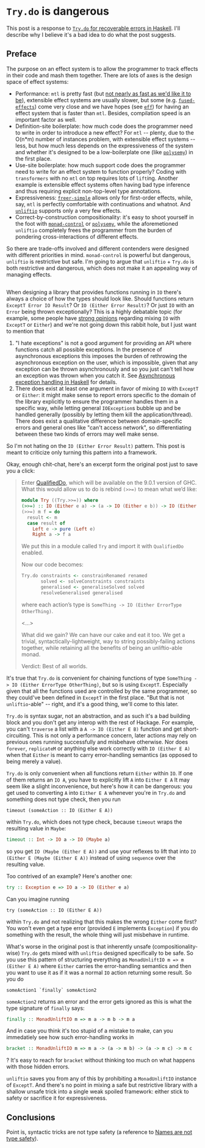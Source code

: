# `Try.do` is dangerous

This post is a response to [`Try.do` for recoverable errors in Haskell](https://chrisdone.com/posts/try-do). I'll describe why I believe it's a bad idea to do what the post suggests.

## Preface

The purpose on an effect system is to allow the programmer to track effects in their code and mash them together. There are lots of axes is the design space of effect systems:

- Performance: `mtl` is pretty fast (but [not nearly as fast as we'd like it to be](https://www.youtube.com/watch?v=0jI-AlWEwYI)), extensible effect systems are usually slower, but some (e.g. [`fused-effects`](https://hackage.haskell.org/package/fused-effects-0.1.1.0)) come very close and we have hopes (see [`eff`](https://github.com/hasura/eff)) for having an effect system that is faster than `mtl`. Besides, compilation speed is an important factor as well.
- Definition-site boilerplate: how much code does the programmer need to write in order to introduce a new effect? For `mtl` -- plenty, due to the O(n*m) number of instances problem, with extensible effect systems -- less, but how much less depends on the expressiveness of the system and whether it's designed to be a low-boilerplate one (like [`polysemy`](https://reasonablypolymorphic.com/blog/freer-higher-order-effects/)) in the first place.
- Use-site boilerplate: how much support code does the programmer need to write for an effect system to function properly? Coding with `transformers` with no `mtl` on top requires lots of `lift`ing. Another example is extensible effect systems often having bad type inference and thus requiring explicit non-top-level type annotations.
- Expressiveness: [`freer-simple`](https://hackage.haskell.org/package/freer-simple) allows only for first-order effects, while, say, `mtl` is perfectly comfortable with continuations and whatnot. And [`unliftio`](https://hackage.haskell.org/package/unliftio) supports only a very few effects.
- Correct-by-construction compositionality: it's easy to shoot yourself in the foot with [`monad-control`](http://blog.ezyang.com/2012/01/monadbasecontrol-is-unsound) or [`polysemy`](https://old.reddit.com/r/haskell/comments/dm3wyd/wip_eff_screaming_fast_effects_for_less_the/f4y4gjb/), while the aforemetioned `unliftio` completely frees the programmer from the burden of pondering cross-interactions of different effects.

So there are trade-offs involved and different contenders were designed with different priorities in mind. `monad-control` is powerful but dangerous, `unliftio` is restrictive but safe. I'm going to argue that `unliftio` + `Try.do` is both restrictive and dangerous, which does not make it an appealing way of managing effects.

##

When designing a library that provides functions running in `IO` there's always a choice of how the types should look like. Should functions return `ExceptT Error IO Result`? Or `IO (Either Error Result)`? Or just `IO` with an `Error` being thrown exceptionally? This is a highly debatable topic (for example, some people have [strong opinions](https://www.fpcomplete.com/blog/2016/11/exceptions-best-practices-haskell) regarding mixing `IO` with `ExceptT` or `Either`) and we're not going down this rabbit hole, but I just want to mention that

1. "I hate exceptions" is not a good argument for providing an API where functions catch all possible exceptions. In the presence of asynchronous exceptions this imposes the burden of rethrowing the asynchronous exception on the user, which is impossible, given that any exception can be thrown asynchronously and so you just can't tell how an exception was thrown when you catch it. See [Asynchronous exception handling in Haskell](https://www.fpcomplete.com/blog/2018/04/async-exception-handling-haskell/) for details.
2. There does exist at least one argument in favor of mixing `IO` with `ExceptT` or `Either`: it might make sense to report errors specific to the domain of the library explicitly to ensure the programmer handles them in a specific way, while letting general `IOException`s bubble up and be handled generally (possibly by letting them kill the application/thread). There does exist a qualitative difference between domain-specific errors and general ones like "can't access network", so differentiating between these two kinds of errors may well make sense.

So I'm not hating on the `IO (Either Error Result)` pattern. This post is meant to criticize only turning this pattern into a framework.

Okay, enough chit-chat, here's an excerpt form the original post just to save you a click:

> Enter [QualifiedDo](https://ghc.gitlab.haskell.org/ghc/doc/users_guide/exts/qualified_do.html), which will be available on the 9.0.1 version of GHC. What this would allow us to do is rebind `(>>=)` to mean what we’d like:
>
> ```haskell
> module Try ((Try.>>=)) where
> (>>=) :: IO (Either e a) -> (a -> IO (Either e b)) -> IO (Either e b)
> (>>=) m f = do
>   result <- m
>   case result of
>     Left e -> pure (Left e)
>     Right a -> f a
> ```
>
> We put this in a module called `Try` and import it with `QualifiedDo` enabled.
>
> Now our code becomes:
>
> ```haskell
> Try.do constraints <- constrainRenamed renamed
>        solved <- solveConstraints constraints
>        generalised <- generaliseSolved solved
>        resolveGeneralised generalised
> ```
>
> where each action’s type is `SomeThing -> IO (Either ErrorType OtherThing)`.
>
> <...>
>
> What did we gain? We can have our cake and eat it too. We get a trivial, syntactically-lightweight, way to string possibly-failing actions together, while retaining all the benefits of being an unliftio-able monad.
>
> Verdict: Best of all worlds.

It's true that `Try.do` is convenient for chaining functions of type `SomeThing -> IO (Either ErrorType OtherThing)`, but so is using `ExceptT`. Especially given that all the functions used are controlled by the same programmer, so they could've been defined in `ExceptT` in the first place. "But that is not `unliftio`-able" -- right, and it's a good thing, we'll come to this later.

`Try.do` is syntax sugar, not an abstraction, and as such it's a bad building block and you don't get any interop with the rest of Hackage. For example, you can't `traverse` a list with a `A -> IO (Either E B)` function and get short-circuiting. This is not only a performance concern, later actions may rely on previous ones running successfully and misbehave otherwise. Nor does `forever`, `replicateM` or anything else work correctly with `IO (Either E A)` when that `Either` is meant to carry error-handling semantics (as opposed to being merely a value).

`Try.do` is only convenient when all functions return `Either` within `IO`. If one of them returns an `IO A`, you have to explicitly lift `A` into `Either E A` It may seem like a slight inconvenience, but here's how it can be dangerous: you get used to converting `A` into `Either E A` whenever you're in `Try.do` and something does not type check, then you run

```
timeout (someAction :: IO (Either E A))
```

within `Try.do`, which does not type check, because `timeout` wraps the resulting value in `Maybe`:

```haskell
timeout :: Int -> IO a -> IO (Maybe a)
```

so you get `IO (Maybe (Either E A))` and use your reflexes to lift that into `IO (Either E (Maybe (Either E A))` instead of using `sequence` over the resulting value.

Too contrived of an example? Here's another one:

```haskell
try :: Exception e => IO a -> IO (Either e a)
```

Can you imagine running

```
try (someAction :: IO (Either E A))
```

within `Try.do` and not realizing that this makes the wrong `Either` come first? You won't even get a type error (provided `E` implements `Exception`) if you do something with the result, the whole thing will just misbehave in runtime.

What's worse in the original post is that inherently unsafe (compositionality-wise) `Try.do` gets mixed with `unliftio` designed specifically to be safe. So you use this pattern of structuring everything as `MonadUnliftIO m => m (Either E A)` where `Either` carries the error-handling semantics and then you want to use it as if it was a normal `IO` action returning some result. So you do

```
someAction1 `finally` someAction2
```

`someAction2` returns an error and the error gets ignored as this is what the type signature of `finally` says:

```haskell
finally :: MonadUnliftIO m => m a -> m b -> m a
```

And in case you think it's too stupid of a mistake to make, can you immedatiely see how such error-handling works in

```haskell
bracket :: MonadUnliftIO m => m a -> (a -> m b) -> (a -> m c) -> m c
```

? It's easy to reach for `bracket` without thinking too much on what happens with those hidden errors.

`unliftio` saves you from any of this by prohibiting a `MonadUnliftIO` instance of `ExceptT`. And there's no point in mixing a safe but restrictive library with a shallow unsafe trick into a single weak spoiled framework: either stick to safety or sacrifice it for expressiveness.

## Conclusions

Point is, syntactic tricks are not type safety (a reference to [Names are not type safety](https://lexi-lambda.github.io/blog/2020/11/01/names-are-not-type-safety)).
